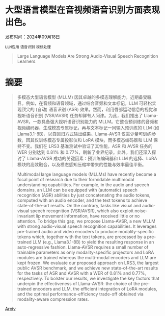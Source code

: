 # 大型语言模型在音视频语音识别方面表现出色。

发布时间：2024年09月18日

`LLM应用` `语音识别` `视频处理`

> Large Language Models Are Strong Audio-Visual Speech Recognition Learners

# 摘要

> 多模态大型语言模型 (MLLM) 因其卓越的多模态理解能力，近期备受瞩目。例如，在音频和语音领域，通过结合音频和文本标记，LLM 可轻松实现顶尖的 (自动) 语音识别 (ASR) 效果。然而，利用唇部运动信息的视觉和视听语音识别 (VSR/AVSR) 任务却鲜有人问津。为此，我们推出了 Llama-AVSR，一款具备强大视听语音识别能力的 MLLM。它整合预训练的音频和视频编码器，生成模态专属标记，再与文本标记一同输入预训练的 LLM (如 Llama3.1-8B)，以自回归方式输出结果。Llama-AVSR 仅需少量可训练参数，因其仅训练模态专属投影仪和 LoRA 模块，而多模态编码器和 LLM 保持不变。我们在 LRS3 基准测试中验证了其性能，ASR 和 AVSR 任务的 WER 分别达到 0.81% 和 0.77%，刷新了业界纪录。此外，我们还深入探讨了 Llama-AVSR 成功的关键因素：预训练编码器和 LLM 的选择、LoRA 模块的高效融合，以及模态感知压缩率带来的性能与效率最佳平衡。

> Multimodal large language models (MLLMs) have recently become a focal point of research due to their formidable multimodal understanding capabilities. For example, in the audio and speech domains, an LLM can be equipped with (automatic) speech recognition (ASR) abilities by just concatenating the audio tokens, computed with an audio encoder, and the text tokens to achieve state-of-the-art results. On the contrary, tasks like visual and audio-visual speech recognition (VSR/AVSR), which also exploit noise-invariant lip movement information, have received little or no attention. To bridge this gap, we propose Llama-AVSR, a new MLLM with strong audio-visual speech recognition capabilities. It leverages pre-trained audio and video encoders to produce modality-specific tokens which, together with the text tokens, are processed by a pre-trained LLM (e.g., Llama3.1-8B) to yield the resulting response in an auto-regressive fashion. Llama-AVSR requires a small number of trainable parameters as only modality-specific projectors and LoRA modules are trained whereas the multi-modal encoders and LLM are kept frozen. We evaluate our proposed approach on LRS3, the largest public AVSR benchmark, and we achieve new state-of-the-art results for the tasks of ASR and AVSR with a WER of 0.81% and 0.77%, respectively. To bolster our results, we investigate the key factors that underpin the effectiveness of Llama-AVSR: the choice of the pre-trained encoders and LLM, the efficient integration of LoRA modules, and the optimal performance-efficiency trade-off obtained via modality-aware compression rates.

[Arxiv](https://arxiv.org/abs/2409.12319)